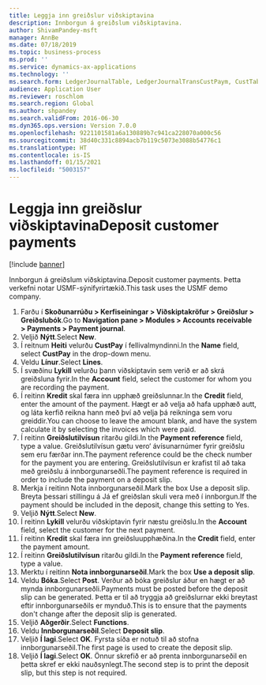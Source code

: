 ```yaml
---
title: Leggja inn greiðslur viðskiptavina
description: Innborgun á greiðslum viðskiptavina.
author: ShivamPandey-msft
manager: AnnBe
ms.date: 07/18/2019
ms.topic: business-process
ms.prod: ''
ms.service: dynamics-ax-applications
ms.technology: ''
ms.search.form: LedgerJournalTable, LedgerJournalTransCustPaym, CustTableLookup
audience: Application User
ms.reviewer: roschlom
ms.search.region: Global
ms.author: shpandey
ms.search.validFrom: 2016-06-30
ms.dyn365.ops.version: Version 7.0.0
ms.openlocfilehash: 9221101581a6a130889b7c941ca228070a000c56
ms.sourcegitcommit: 38d40c331c8894acb7b119c5073e3088b54776c1
ms.translationtype: HT
ms.contentlocale: is-IS
ms.lasthandoff: 01/15/2021
ms.locfileid: "5003157"
---
```

# <a name="deposit-customer-payments"></a><span data-ttu-id="abdde-103">Leggja inn greiðslur viðskiptavina</span><span class="sxs-lookup"><span data-stu-id="abdde-103">Deposit customer payments</span></span>

[!include [banner](../../includes/banner.md)]

<span data-ttu-id="abdde-104">Innborgun á greiðslum viðskiptavina.</span><span class="sxs-lookup"><span data-stu-id="abdde-104">Deposit customer payments.</span></span> <span data-ttu-id="abdde-105">Þetta verkefni notar USMF-sýnifyrirtækið.</span><span class="sxs-lookup"><span data-stu-id="abdde-105">This task uses the USMF demo company.</span></span>

1. <span data-ttu-id="abdde-106">Farðu í **Skoðunarrúðu > Kerfiseiningar > Viðskiptakröfur > Greiðslur > Greiðslubók**.</span><span class="sxs-lookup"><span data-stu-id="abdde-106">Go to **Navigation pane > Modules > Accounts receivable > Payments > Payment journal**.</span></span>
2. <span data-ttu-id="abdde-107">Veljið **Nýtt**.</span><span class="sxs-lookup"><span data-stu-id="abdde-107">Select **New**.</span></span>
3. <span data-ttu-id="abdde-108">Í reitnum **Heiti** velurðu **CustPay** í fellivalmyndinni.</span><span class="sxs-lookup"><span data-stu-id="abdde-108">In the **Name** field, select **CustPay** in the drop-down menu.</span></span>
4. <span data-ttu-id="abdde-109">Veldu **Línur**.</span><span class="sxs-lookup"><span data-stu-id="abdde-109">Select **Lines**.</span></span>
5. <span data-ttu-id="abdde-110">Í svæðinu **Lykill** velurðu þann viðskiptavin sem verið er að skrá greiðsluna fyrir.</span><span class="sxs-lookup"><span data-stu-id="abdde-110">In the **Account** field, select the customer for whom you are recording the payment.</span></span>
6. <span data-ttu-id="abdde-111">Í reitinn **Kredit** skal færa inn upphæð greiðslunnar.</span><span class="sxs-lookup"><span data-stu-id="abdde-111">In the **Credit** field, enter the amount of the payment.</span></span> <span data-ttu-id="abdde-112">Hægt er að velja að hafa upphæð autt, og láta kerfið reikna hann með því að velja þá reikninga sem voru greiddir.</span><span class="sxs-lookup"><span data-stu-id="abdde-112">You can choose to leave the amount blank, and have the system calculate it by selecting the invoices which were paid.</span></span>  
7. <span data-ttu-id="abdde-113">Í reitinn **Greiðslutilvísun** ritarðu gildi.</span><span class="sxs-lookup"><span data-stu-id="abdde-113">In the **Payment reference** field, type a value.</span></span> <span data-ttu-id="abdde-114">Greiðslutilvísun gætu vero‘ ávísunarnúmer fyrir greiðslu sem eru færðar inn.</span><span class="sxs-lookup"><span data-stu-id="abdde-114">The payment reference could be the check number for the payment you are entering.</span></span> <span data-ttu-id="abdde-115">Greiðslutilvísun er krafist til að taka með greiðslu á innborgunarseðli.</span><span class="sxs-lookup"><span data-stu-id="abdde-115">The payment reference is required in order to include the payment on a deposit slip.</span></span>  
8. <span data-ttu-id="abdde-116">Merkja í reitinn Nota innborgunarseðil.</span><span class="sxs-lookup"><span data-stu-id="abdde-116">Mark the box Use a deposit slip.</span></span> <span data-ttu-id="abdde-117">Breyta þessari stillingu á Já ef greiðslan skuli vera með í innborgun.</span><span class="sxs-lookup"><span data-stu-id="abdde-117">If the payment should be included in the deposit, change this setting to Yes.</span></span>  
9. <span data-ttu-id="abdde-118">Veljið **Nýtt**.</span><span class="sxs-lookup"><span data-stu-id="abdde-118">Select **New**.</span></span>
10. <span data-ttu-id="abdde-119">Í reitinn **Lykill** velurðu viðskiptavin fyrir næstu greiðslu.</span><span class="sxs-lookup"><span data-stu-id="abdde-119">In the **Account** field, select the customer for the next payment.</span></span>
11. <span data-ttu-id="abdde-120">Í reitinn **Kredit** skal færa inn greiðsluupphæðina.</span><span class="sxs-lookup"><span data-stu-id="abdde-120">In the **Credit** field, enter the payment amount.</span></span>
12. <span data-ttu-id="abdde-121">Í reitinn **Greiðslutilvísun** ritarðu gildi.</span><span class="sxs-lookup"><span data-stu-id="abdde-121">In the **Payment reference** field, type a value.</span></span>
13. <span data-ttu-id="abdde-122">Merktu í reitinn **Nota innborgunarseðil**.</span><span class="sxs-lookup"><span data-stu-id="abdde-122">Mark the box **Use a deposit slip**.</span></span>
14. <span data-ttu-id="abdde-123">Veldu **Bóka**.</span><span class="sxs-lookup"><span data-stu-id="abdde-123">Select **Post**.</span></span> <span data-ttu-id="abdde-124">Verður að bóka greiðslur áður en hægt er að mynda innborgunarseðli.</span><span class="sxs-lookup"><span data-stu-id="abdde-124">Payments must be posted before the deposit slip can be generated.</span></span> <span data-ttu-id="abdde-125">Þetta er til að tryggja að greiðslurnar ekki breytast eftir innborgunarseðils er mynduð.</span><span class="sxs-lookup"><span data-stu-id="abdde-125">This is to ensure that the payments don't change after the deposit slip is generated.</span></span>  
15. <span data-ttu-id="abdde-126">Veljið **Aðgerðir**.</span><span class="sxs-lookup"><span data-stu-id="abdde-126">Select **Functions**.</span></span>
16. <span data-ttu-id="abdde-127">Veldu **Innborgunarseðil**.</span><span class="sxs-lookup"><span data-stu-id="abdde-127">Select **Deposit slip**.</span></span>
17. <span data-ttu-id="abdde-128">Veljið **Í lagi**.</span><span class="sxs-lookup"><span data-stu-id="abdde-128">Select **OK**.</span></span> <span data-ttu-id="abdde-129">Fyrsta síða er notuð til að stofna innborgunarseðil.</span><span class="sxs-lookup"><span data-stu-id="abdde-129">The first page is used to create the deposit slip.</span></span>  
18. <span data-ttu-id="abdde-130">Veljið **Í lagi**.</span><span class="sxs-lookup"><span data-stu-id="abdde-130">Select **OK**.</span></span> <span data-ttu-id="abdde-131">Önnur skrefið er að prenta innborgunarseðil en þetta skref er ekki nauðsynlegt.</span><span class="sxs-lookup"><span data-stu-id="abdde-131">The second step is to print the deposit slip, but this step is not required.</span></span>  

